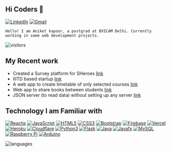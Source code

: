## Hi Coders 👋

[![LinkedIn](https://img.shields.io/badge/-LinkedIn-blue?style=social&logo=linkedin&link=www.linkedin.com/in/aniket-kapoor-04)](https://www.linkedin.com/in/aniket-kapoor-04)
[![Gmail](https://img.shields.io/badge/-Gmail-red?style=social&logo=gmail&link=mailto:aniketkapoor31@gmail.com)](mailto:aniketkapoor31@gmail.com)

`Hello! I am Aniket kapoor, a postgrad at BVICAM Delhi. Currently working in some web development projects. `

![visitors](https://komarev.com/ghpvc/?username=itissandeep98)

## My Recent work

- Created a Survey platform for SHeroes [link](https://sheroes.pages.dev/)
- IIITD based startup [link](https://memboro.com)
- A web app to create timetable of only selected courses [link](https:/timetable.cf)
- Web app to share books between students [link](https://itissandeep98.github.io/Bookend)
- JSON server (to read data) without setting up any server [link](https://jsonserver-f.herokuapp.com/)

## Technology I am Familiar with

[![Reactjs](https://img.shields.io/badge/-ReactJS-black?style=social&logo=react&link=https://github.com/itissandeep98/)](https://github.com/itissandeep98/)
[![JavaScript](https://img.shields.io/badge/-JavaScript-green?style=social&logo=javascript&link=https://github.com/itissandeep98/)](https://github.com/itissandeep98/)
[![HTML5](https://img.shields.io/badge/-HTML5-E34F26?style=social&logo=html5&link=https://github.com/itissandeep98/)](https://github.com/itissandeep98/)
[![CSS3](https://img.shields.io/badge/-CSS3-1572B6?style=social&logo=css3&link=https://github.com/itissandeep98/)](https://github.com/itissandeep98/)
[![Bootstrap](https://img.shields.io/badge/-Bootstrap-563D7C?style=social&logo=bootstrap&link=https://github.com/itissandeep98/)](https://github.com/itissandeep98/)
[![Firebase](https://img.shields.io/badge/-Firebase-blue?style=social&logo=firebase&link=https://github.com/itissandeep98/)](https://github.com/itissandeep98/)
[![Vercel](https://img.shields.io/badge/-Vercel-blue?style=social&logo=vercel&link=https://github.com/itissandeep98/)](https://github.com/itissandeep98/)
[![Heroku](https://img.shields.io/badge/-Heroku-430098?style=social&logo=heroku&link=https://github.com/itissandeep98/)](https://github.com/itissandeep98/)
[![Cloudflare](https://img.shields.io/badge/-Cloudflare-430098?style=social&logo=cloudflare&link=https://github.com/itissandeep98/)](https://github.com/itissandeep98/)
[![Python3](https://img.shields.io/badge/-Python3-green?style=social&logo=python&link=https://github.com/itissandeep98/)](https://github.com/itissandeep98/)
[![Flask](https://img.shields.io/badge/-Flask-grey?style=social&logo=flask&link=https://github.com/itissandeep98/)](https://github.com/itissandeep98/)
[![Java](https://img.shields.io/badge/-Java-orange?style=social&logo=java&link=https://github.com/itissandeep98/)](https://github.com/itissandeep98/)
[![Javafx](https://img.shields.io/badge/-JavaFX-blue?style=social&logo=java&link=https://github.com/itissandeep98/)](https://github.com/itissandeep98/)
[![MySQL](https://img.shields.io/badge/-MySQL-violet?style=social&logo=mysql&link=https://github.com/itissandeep98/)](https://github.com/itissandeep98/)
[![Raspberry Pi](https://img.shields.io/badge/-Raspberry%20Pi-C51A4A?style=social&logo=Raspberry-Pi&link=https://github.com/itissandeep98/)](https://github.com/itissandeep98/)
[![Arduino](https://img.shields.io/badge/-Arduino-black?style=social&logo=Arduino&link=https://github.com/itissandeep98/)](https://github.com/itissandeep98/)

<img  src="https://github-readme-stats.vercel.app/api/top-langs/?username=itissandeep98&theme=radical&layout=compact" alt="languages"/>
